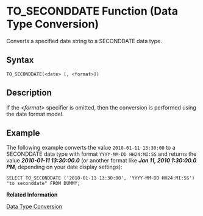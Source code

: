 <!-- loio20f057b075191014809a8f010c03d7c2 -->

# TO\_SECONDDATE Function \(Data Type Conversion\)

Converts a specified date string to a SECONDDATE data type.



<a name="loio20f057b075191014809a8f010c03d7c2__sql_function_to_seconddate_1sql_function_to_seconddate_syntax"/>

## Syntax

```
TO_SECONDDATE(<date> [, <format>])
```



<a name="loio20f057b075191014809a8f010c03d7c2__sql_function_to_seconddate_1sql_function_to_seconddate_description"/>

## Description

If the *<format\>* specifier is omitted, then the conversion is performed using the date format model.



<a name="loio20f057b075191014809a8f010c03d7c2__sql_function_to_seconddate_1sql_function_to_seconddate_examples"/>

## Example

The following example converts the value `2010-01-11 13:30:00` to a SECONDDATE data type with format `YYYY-MM-DD HH24:MI:SS` and returns the value ***2010-01-11 13:30:00.0*** \(or another format like ***Jan 11, 2010 1:30:00.0 PM***, depending on your date display settings\):

```
SELECT TO_SECONDDATE ('2010-01-11 13:30:00', 'YYYY-MM-DD HH24:MI:SS') "to seconddate" FROM DUMMY;
```

**Related Information**  


[Data Type Conversion](../data-type-conversion-46ff965.md "Both implicit and explicit data type conversions are allowed in the SAP HANA database.")

